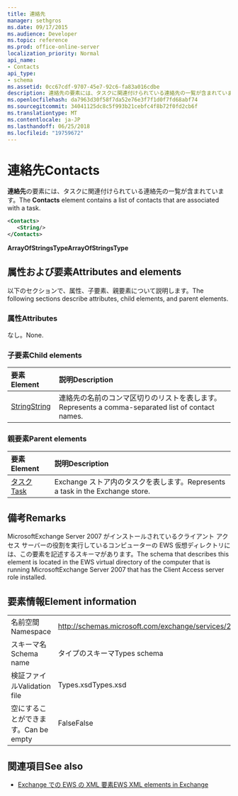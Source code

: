 ```yaml
---
title: 連絡先
manager: sethgros
ms.date: 09/17/2015
ms.audience: Developer
ms.topic: reference
ms.prod: office-online-server
localization_priority: Normal
api_name:
- Contacts
api_type:
- schema
ms.assetid: 0cc67cdf-9707-45e7-92c6-fa83a016cdbe
description: 連絡先の要素には、タスクに関連付けられている連絡先の一覧が含まれています。
ms.openlocfilehash: da7963d30f58f7da52e76e3f7f1d0f7fd68abf74
ms.sourcegitcommit: 34041125dc8c5f993b21cebfc4f8b72f0fd2cb6f
ms.translationtype: MT
ms.contentlocale: ja-JP
ms.lasthandoff: 06/25/2018
ms.locfileid: "19759672"
---
```

# <a name="contacts"></a><span data-ttu-id="1215d-103">連絡先</span><span class="sxs-lookup"><span data-stu-id="1215d-103">Contacts</span></span>

<span data-ttu-id="1215d-104">**連絡先**の要素には、タスクに関連付けられている連絡先の一覧が含まれています。</span><span class="sxs-lookup"><span data-stu-id="1215d-104">The **Contacts** element contains a list of contacts that are associated with a task.</span></span> 
  
```xml
<Contacts>
   <String/>
</Contacts>
```

 <span data-ttu-id="1215d-105">**ArrayOfStringsType**</span><span class="sxs-lookup"><span data-stu-id="1215d-105">**ArrayOfStringsType**</span></span>
## <a name="attributes-and-elements"></a><span data-ttu-id="1215d-106">属性および要素</span><span class="sxs-lookup"><span data-stu-id="1215d-106">Attributes and elements</span></span>

<span data-ttu-id="1215d-107">以下のセクションで、属性、子要素、親要素について説明します。</span><span class="sxs-lookup"><span data-stu-id="1215d-107">The following sections describe attributes, child elements, and parent elements.</span></span>
  
### <a name="attributes"></a><span data-ttu-id="1215d-108">属性</span><span class="sxs-lookup"><span data-stu-id="1215d-108">Attributes</span></span>

<span data-ttu-id="1215d-109">なし。</span><span class="sxs-lookup"><span data-stu-id="1215d-109">None.</span></span>
  
### <a name="child-elements"></a><span data-ttu-id="1215d-110">子要素</span><span class="sxs-lookup"><span data-stu-id="1215d-110">Child elements</span></span>

|<span data-ttu-id="1215d-111">**要素**</span><span class="sxs-lookup"><span data-stu-id="1215d-111">**Element**</span></span>|<span data-ttu-id="1215d-112">**説明**</span><span class="sxs-lookup"><span data-stu-id="1215d-112">**Description**</span></span>|
|:-----|:-----|
|[<span data-ttu-id="1215d-113">String</span><span class="sxs-lookup"><span data-stu-id="1215d-113">String</span></span>](string.md) <br/> |<span data-ttu-id="1215d-114">連絡先の名前のコンマ区切りのリストを表します。</span><span class="sxs-lookup"><span data-stu-id="1215d-114">Represents a comma-separated list of contact names.</span></span>  <br/> |
   
### <a name="parent-elements"></a><span data-ttu-id="1215d-115">親要素</span><span class="sxs-lookup"><span data-stu-id="1215d-115">Parent elements</span></span>

|<span data-ttu-id="1215d-116">**要素**</span><span class="sxs-lookup"><span data-stu-id="1215d-116">**Element**</span></span>|<span data-ttu-id="1215d-117">**説明**</span><span class="sxs-lookup"><span data-stu-id="1215d-117">**Description**</span></span>|
|:-----|:-----|
|[<span data-ttu-id="1215d-118">タスク</span><span class="sxs-lookup"><span data-stu-id="1215d-118">Task</span></span>](task.md) <br/> |<span data-ttu-id="1215d-119">Exchange ストア内のタスクを表します。</span><span class="sxs-lookup"><span data-stu-id="1215d-119">Represents a task in the Exchange store.</span></span>  <br/> |
   
## <a name="remarks"></a><span data-ttu-id="1215d-120">備考</span><span class="sxs-lookup"><span data-stu-id="1215d-120">Remarks</span></span>

<span data-ttu-id="1215d-121">MicrosoftExchange Server 2007 がインストールされているクライアント アクセス サーバーの役割を実行しているコンピューターの EWS 仮想ディレクトリには、この要素を記述するスキーマがあります。</span><span class="sxs-lookup"><span data-stu-id="1215d-121">The schema that describes this element is located in the EWS virtual directory of the computer that is running MicrosoftExchange Server 2007 that has the Client Access server role installed.</span></span>
  
## <a name="element-information"></a><span data-ttu-id="1215d-122">要素情報</span><span class="sxs-lookup"><span data-stu-id="1215d-122">Element information</span></span>

|||
|:-----|:-----|
|<span data-ttu-id="1215d-123">名前空間</span><span class="sxs-lookup"><span data-stu-id="1215d-123">Namespace</span></span>  <br/> |http://schemas.microsoft.com/exchange/services/2006/types  <br/> |
|<span data-ttu-id="1215d-124">スキーマ名</span><span class="sxs-lookup"><span data-stu-id="1215d-124">Schema name</span></span>  <br/> |<span data-ttu-id="1215d-125">タイプのスキーマ</span><span class="sxs-lookup"><span data-stu-id="1215d-125">Types schema</span></span>  <br/> |
|<span data-ttu-id="1215d-126">検証ファイル</span><span class="sxs-lookup"><span data-stu-id="1215d-126">Validation file</span></span>  <br/> |<span data-ttu-id="1215d-127">Types.xsd</span><span class="sxs-lookup"><span data-stu-id="1215d-127">Types.xsd</span></span>  <br/> |
|<span data-ttu-id="1215d-128">空にすることができます。</span><span class="sxs-lookup"><span data-stu-id="1215d-128">Can be empty</span></span>  <br/> |<span data-ttu-id="1215d-129">False</span><span class="sxs-lookup"><span data-stu-id="1215d-129">False</span></span>  <br/> |
   
## <a name="see-also"></a><span data-ttu-id="1215d-130">関連項目</span><span class="sxs-lookup"><span data-stu-id="1215d-130">See also</span></span>



- [<span data-ttu-id="1215d-131">Exchange での EWS の XML 要素</span><span class="sxs-lookup"><span data-stu-id="1215d-131">EWS XML elements in Exchange</span></span>](ews-xml-elements-in-exchange.md)

